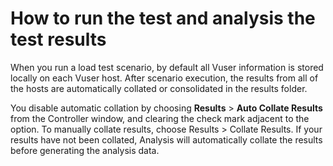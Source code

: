 # How to run the test and analysis the test results

When you run a load test scenario, by default all Vuser information is stored locally on each Vuser host. After scenario execution, the results from all of the hosts are automatically collated or consolidated in the results folder.

You disable automatic collation by choosing **Results** > **Auto Collate Results** from the Controller window, and clearing the check mark adjacent to the option. To manually collate results, choose Results > Collate Results. If your results have not been collated, Analysis will automatically collate the results before generating the analysis data.

